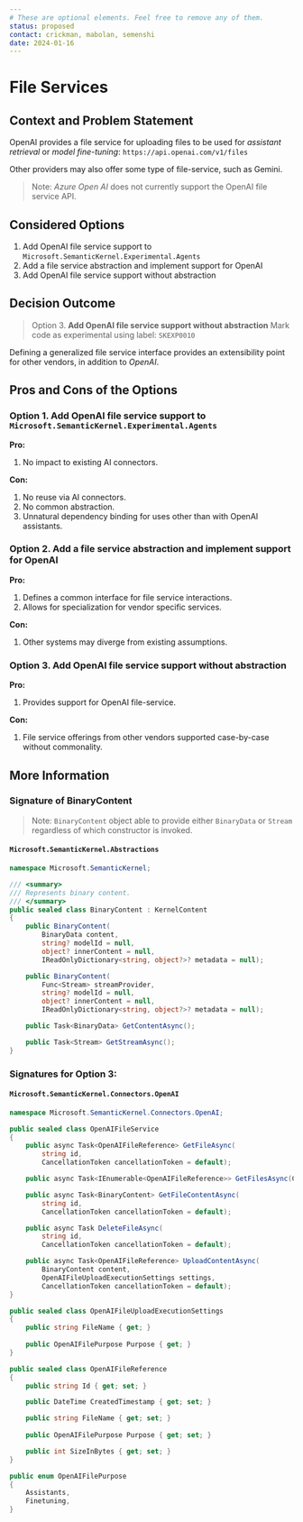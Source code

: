 ```yaml
---
# These are optional elements. Feel free to remove any of them.
status: proposed
contact: crickman, mabolan, semenshi
date: 2024-01-16
---
```


# File Services

## Context and Problem Statement
OpenAI provides a file service for uploading files to be used for *assistant retrieval* or *model fine-tuning*: `https://api.openai.com/v1/files`

Other providers may also offer some type of file-service, such as Gemini.

> Note: *Azure Open AI* does not currently support the OpenAI file service API.

## Considered Options

1. Add OpenAI file service support to `Microsoft.SemanticKernel.Experimental.Agents`
2. Add a file service abstraction and implement support for OpenAI
3. Add OpenAI file service support without abstraction

## Decision Outcome

> Option 3. **Add OpenAI file service support without abstraction**
> Mark code as experimental using label: `SKEXP0010`

Defining a generalized file service interface provides an extensibility point for other vendors, in addition to *OpenAI*.

## Pros and Cons of the Options

### Option 1. Add OpenAI file service support to `Microsoft.SemanticKernel.Experimental.Agents`
**Pro:**
1. No impact to existing AI connectors.

**Con:**
1. No reuse via AI connectors.
1. No common abstraction.
1. Unnatural dependency binding for uses other than with OpenAI assistants.

### Option 2. Add a file service abstraction and implement support for OpenAI
**Pro:**
1. Defines a common interface for file service interactions.
1. Allows for specialization for vendor specific services.

**Con:**
1. Other systems may diverge from existing assumptions.


### Option 3. Add OpenAI file service support without abstraction
**Pro:**
1. Provides support for OpenAI file-service.

**Con:**
1. File service offerings from other vendors supported case-by-case without commonality.


## More Information

### Signature of BinaryContent

> Note: `BinaryContent` object able to provide either `BinaryData` or `Stream` regardless of which constructor is invoked.

#### `Microsoft.SemanticKernel.Abstractions`

```csharp
namespace Microsoft.SemanticKernel;

/// <summary>
/// Represents binary content.
/// </summary>
public sealed class BinaryContent : KernelContent
{
    public BinaryContent(
        BinaryData content,
        string? modelId = null,
        object? innerContent = null,
        IReadOnlyDictionary<string, object?>? metadata = null);

    public BinaryContent(
        Func<Stream> streamProvider,
        string? modelId = null,
        object? innerContent = null,
        IReadOnlyDictionary<string, object?>? metadata = null);

    public Task<BinaryData> GetContentAsync();

    public Task<Stream> GetStreamAsync();
}
```
### Signatures for Option 3:

#### `Microsoft.SemanticKernel.Connectors.OpenAI`
```csharp
namespace Microsoft.SemanticKernel.Connectors.OpenAI;

public sealed class OpenAIFileService
{
    public async Task<OpenAIFileReference> GetFileAsync(
        string id,
        CancellationToken cancellationToken = default);

    public async Task<IEnumerable<OpenAIFileReference>> GetFilesAsync(CancellationToken cancellationToken = default);

    public async Task<BinaryContent> GetFileContentAsync(
        string id,
        CancellationToken cancellationToken = default);

    public async Task DeleteFileAsync(
        string id,
        CancellationToken cancellationToken = default);

    public async Task<OpenAIFileReference> UploadContentAsync(
        BinaryContent content,
        OpenAIFileUploadExecutionSettings settings,
        CancellationToken cancellationToken = default);
}

public sealed class OpenAIFileUploadExecutionSettings
{
    public string FileName { get; }
 
    public OpenAIFilePurpose Purpose { get; }
}

public sealed class OpenAIFileReference
{
    public string Id { get; set; }

    public DateTime CreatedTimestamp { get; set; }

    public string FileName { get; set; }
    
    public OpenAIFilePurpose Purpose { get; set; }

    public int SizeInBytes { get; set; }
}

public enum OpenAIFilePurpose
{
    Assistants,
    Finetuning,
}
```
